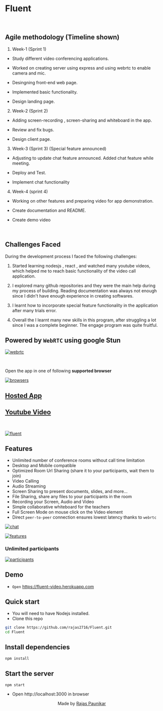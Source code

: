 # Fluent

<br>

## Agile methodology (Timeline shown)

1. Week-1  (Sprint 1)

- Study different video conferencing applications.

- Worked on creating server using express and using webrtc to enable camera and mic.

- Desingning front-end web page.

- Implemented basic functionality.

- Design landing page.

2. Week-2  (Sprint 2)

- Adding screen-recording , screen-sharing and whiteboard in the app.

- Review and fix bugs.

- Design client page.

3. Week-3  (Sprint 3) (Special feature announced)

- Adjusting to update chat feature announced. Added chat feature while meeting.

- Deploy and Test.

- Implement chat functionality

4. Week-4  (sprint 4)

- Working on other features and preparing video for app demonstration. 

- Create documentation and README.

- Create demo video

<br>

## Challenges Faced
During the development process I faced the following challenges:

1. Started learning nodesjs , react , and watched many youtube videos, which helped me to reach
   basic functionality of the video call application.

2. I explored many github repositories and they were the main help during my process of building.
   Reading documentation was always not enough since I didn't have enough experience in creating softwares.

3. I learnt how to incorporate special feature functionality in the application after many trials
   error.

4. Overall the I learnt many new skills in this program, after struggling a lot since I was a complete beginner. The engage program was quite fruitful. 


## Powered by `WebRTC` using google Stun

[![webrtc](www/images/webrtc.png)](https://fluent-video.herokuapp.com/)

<br>

Open the app in one of following **supported browser**

[![browsers](www/images/browsers.png)](https://fluent-video.herokuapp.com/)

## [Hosted App](https://fluent-video.herokuapp.com/)

## [Youtube Video](https://youtu.be/fYckR9TRPAI)

<br>

[![fluent](www/images/preview.png)](https://fluent-video.herokuapp.com/)

## Features

- Unlimited number of conference rooms without call time limitation
- Desktop and Mobile compatible
- Optimized Room Url Sharing (share it to your participants, wait them to join)
- Video Calling
- Audio Streaming
- Screen Sharing to present documents, slides, and more...
- File Sharing, share any files to your participants in the room
- Recording your Screen, Audio and Video
- Simple collaborative whiteboard for the teachers
- Full Screen Mode on mouse click on the Video element
- Direct `peer-to-peer` connection ensures lowest latency thanks to `webrtc`


[![chat](www/images/chat-features.png)](https://fluent-video.herokuapp.com/)



[![features](www/images/features.png)](https://fluent-video.herokuapp.com/)



### Unlimited participants

[![participants](www/images/participants.png)](https://fluent-video.herokuapp.com/)


## Demo

- `Open` https://fluent-video.herokuapp.com

## Quick start

- You will need to have Nodejs installed.
- Clone this repo

```bash
git clone https://github.com/rajas2716/Fluent.git
cd Fluent
```
## Install dependencies

```js
npm install
```

## Start the server

```js
npm start
```

- Open http://localhost:3000 in browser

<p align="center"> Made by <a href="https://www.linkedin.com/in/rajas-p-05b2a3144/">Rajas Paunikar</a></p>